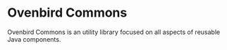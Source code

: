 # Ovenbird Commons
Ovenbird Commons is an utility library focused on all aspects of reusable Java components.
